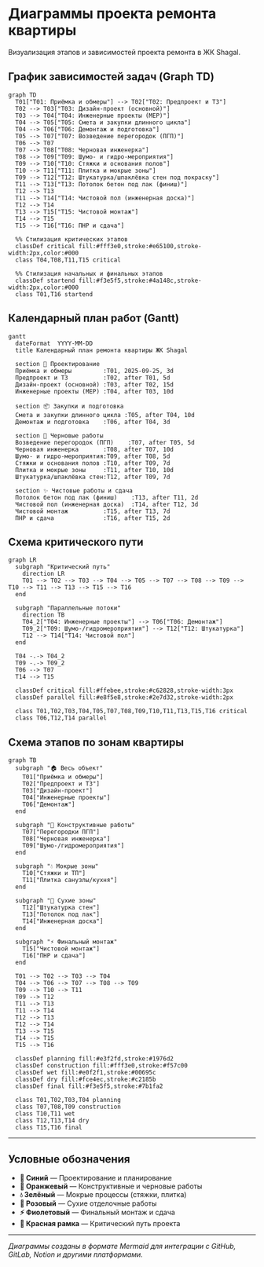 # Диаграммы проекта ремонта квартиры

Визуализация этапов и зависимостей проекта ремонта в ЖК Shagal.

## График зависимостей задач (Graph TD)

```mermaid
graph TD
  T01["T01: Приёмка и обмеры"] --> T02["T02: Предпроект и ТЗ"]
  T02 --> T03["T03: Дизайн‑проект (основной)"]
  T03 --> T04["T04: Инженерные проекты (MEP)"]
  T04 --> T05["T05: Смета и закупки длинного цикла"]
  T04 --> T06["T06: Демонтаж и подготовка"]
  T05 --> T07["T07: Возведение перегородок (ПГП)"]
  T06 --> T07
  T07 --> T08["T08: Черновая инженерка"]
  T08 --> T09["T09: Шумо- и гидро‑мероприятия"]
  T09 --> T10["T10: Стяжки и основания полов"]
  T10 --> T11["T11: Плитка и мокрые зоны"]
  T09 --> T12["T12: Штукатурка/шпаклёвка стен под покраску"]
  T11 --> T13["T13: Потолок бетон под лак (финиш)"]
  T12 --> T13
  T11 --> T14["T14: Чистовой пол (инженерная доска)"]
  T12 --> T14
  T13 --> T15["T15: Чистовой монтаж"]
  T14 --> T15
  T15 --> T16["T16: ПНР и сдача"]

  %% Стилизация критических этапов
  classDef critical fill:#fff3e0,stroke:#e65100,stroke-width:2px,color:#000
  class T04,T08,T11,T15 critical

  %% Стилизация начальных и финальных этапов
  classDef startend fill:#f3e5f5,stroke:#4a148c,stroke-width:2px,color:#000
  class T01,T16 startend
```

## Календарный план работ (Gantt)

```mermaid
gantt
  dateFormat  YYYY-MM-DD
  title Календарный план ремонта квартиры ЖК Shagal
  
  section 🎯 Проектирование
  Приёмка и обмеры         :T01, 2025-09-25, 3d
  Предпроект и ТЗ          :T02, after T01, 5d
  Дизайн‑проект (основной) :T03, after T02, 15d
  Инженерные проекты (MEP) :T04, after T03, 10d

  section 📦 Закупки и подготовка
  Смета и закупки длинного цикла :T05, after T04, 10d
  Демонтаж и подготовка    :T06, after T04, 3d

  section 🔨 Черновые работы
  Возведение перегородок (ПГП)    :T07, after T05, 5d
  Черновая инженерка       :T08, after T07, 10d
  Шумо- и гидро‑мероприятия:T09, after T08, 5d
  Стяжки и основания полов :T10, after T09, 7d
  Плитка и мокрые зоны     :T11, after T10, 10d
  Штукатурка/шпаклёвка стен:T12, after T09, 7d

  section ✨ Чистовые работы и сдача
  Потолок бетон под лак (финиш)    :T13, after T11, 2d
  Чистовой пол (инженерная доска)  :T14, after T12, 3d
  Чистовой монтаж          :T15, after T13, 7d
  ПНР и сдача              :T16, after T15, 2d
```

## Схема критического пути

```mermaid
graph LR
  subgraph "Критический путь"
    direction LR
    T01 --> T02 --> T03 --> T04 --> T05 --> T07 --> T08 --> T09 --> T10 --> T11 --> T13 --> T15 --> T16
  end
  
  subgraph "Параллельные потоки"
    direction TB
    T04_2["T04: Инженерные проекты"] --> T06["T06: Демонтаж"]
    T09_2["T09: Шумо-/гидромероприятия"] --> T12["T12: Штукатурка"]
    T12 --> T14["T14: Чистовой пол"]
  end
  
  T04 -.-> T04_2
  T09 -.-> T09_2
  T06 --> T07
  T14 --> T15
  
  classDef critical fill:#ffebee,stroke:#c62828,stroke-width:3px
  classDef parallel fill:#e8f5e8,stroke:#2e7d32,stroke-width:2px
  
  class T01,T02,T03,T04,T05,T07,T08,T09,T10,T11,T13,T15,T16 critical
  class T06,T12,T14 parallel
```

## Схема этапов по зонам квартиры

```mermaid
graph TB
  subgraph "🏠 Весь объект"
    T01["Приёмка и обмеры"]
    T02["Предпроект и ТЗ"]
    T03["Дизайн-проект"]
    T04["Инженерные проекты"]
    T06["Демонтаж"]
  end
  
  subgraph "🧱 Конструктивные работы"
    T07["Перегородки ПГП"]
    T08["Черновая инженерка"]
    T09["Шумо-/гидромероприятия"]
  end
  
  subgraph "💧 Мокрые зоны"
    T10["Стяжки и ТП"]
    T11["Плитка санузлы/кухня"]
  end
  
  subgraph "🎨 Сухие зоны"
    T12["Штукатурка стен"]
    T13["Потолок под лак"]
    T14["Инженерная доска"]
  end
  
  subgraph "⚡ Финальный монтаж"
    T15["Чистовой монтаж"]
    T16["ПНР и сдача"]
  end
  
  T01 --> T02 --> T03 --> T04
  T04 --> T06 --> T07 --> T08 --> T09
  T09 --> T10 --> T11
  T09 --> T12
  T11 --> T13
  T11 --> T14
  T12 --> T13
  T12 --> T14
  T13 --> T15
  T14 --> T15
  T15 --> T16
  
  classDef planning fill:#e3f2fd,stroke:#1976d2
  classDef construction fill:#fff3e0,stroke:#f57c00
  classDef wet fill:#e0f2f1,stroke:#00695c
  classDef dry fill:#fce4ec,stroke:#c2185b
  classDef final fill:#f3e5f5,stroke:#7b1fa2
  
  class T01,T02,T03,T04 planning
  class T07,T08,T09 construction
  class T10,T11 wet
  class T12,T13,T14 dry
  class T15,T16 final
```

---

## Условные обозначения

- **🎯 Синий** — Проектирование и планирование
- **🧱 Оранжевый** — Конструктивные и черновые работы  
- **💧 Зелёный** — Мокрые процессы (стяжки, плитка)
- **🎨 Розовый** — Сухие отделочные работы
- **⚡ Фиолетовый** — Финальный монтаж и сдача
- **🔶 Красная рамка** — Критический путь проекта

---

_Диаграммы созданы в формате Mermaid для интеграции с GitHub, GitLab, Notion и другими платформами._
